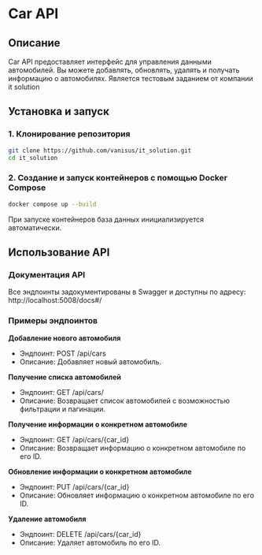 # Car API

## Описание
Car API предоставляет интерфейс для управления данными автомобилей. Вы можете добавлять, обновлять, удалять и получать информацию о автомобилях.
Является тестовым заданием от компании it solution

## Установка и запуск

### 1. Клонирование репозитория
```sh
git clone https://github.com/vanisus/it_solution.git
cd it_solution
```

### 2. Создание и запуск контейнеров с помощью Docker Compose
```sh
docker compose up --build
```
При запуске контейнеров база данных инициализируется автоматически.

## Использование API

### Документация API

Все эндпоинты задокументированы в Swagger и доступны по адресу:
http://localhost:5008/docs#/

### Примеры эндпоинтов

**Добавление нового автомобиля**
- Эндпоинт: POST /api/cars
- Описание: Добавляет новый автомобиль.

**Получение списка автомобилей**
- Эндпоинт: GET /api/cars/
- Описание: Возвращает список автомобилей с возможностью фильтрации и пагинации.

**Получение информации о конкретном автомобиле**
- Эндпоинт: GET /api/cars/{car_id}
- Описание: Возвращает информацию о конкретном автомобиле по его ID.

**Обновление информации о конкретном автомобиле**
- Эндпоинт: PUT /api/cars/{car_id}
- Описание: Обновляет информацию о конкретном автомобиле по его ID.

**Удаление автомобиля**
- Эндпоинт: DELETE /api/cars/{car_id}
- Описание: Удаляет автомобиль по его ID.